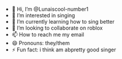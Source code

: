 - 👋 Hi, I’m @Lunaiscool-number1
- 👀 I’m interested in singing
- 🌱 I’m currently learning how to sing better
- 💞️ I’m looking to collaborate on roblox
- 📫 How to reach me my email
- 😄 Pronouns: they/them
- ⚡ Fun fact: i think am abpretty good singer

<!---
Lunaiscool-number1/Lunaiscool-number1 is a ✨ special ✨ repository because its `README.md` (this file) appears on your GitHub profile.
You can click the Preview link to take a look at your changes.
--->
